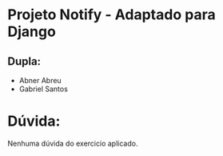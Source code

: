 # Projeto Notify - Adaptado para Django

## Dupla:

- Abner Abreu
- Gabriel Santos

# Dúvida:

Nenhuma dúvida do exercicio aplicado.
